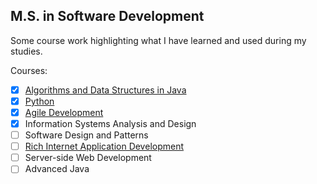 M.S. in Software Development
---

Some course work highlighting what I have learned and used during my studies.

Courses:

- [x] [Algorithms and Data Structures in Java](https://github.com/bretonics/MSSD/tree/master/CS526/Homework)
- [x]  [Python](https://github.com/bretonics/MSSD/tree/master/CS521/Homework)
- [x] [Agile Development](https://ducktimusprime9.github.io/puppypicker/)
- [x] Information Systems Analysis and Design
- [ ] Software Design and Patterns
- [ ] [Rich Internet Application Development](https://github.com/bretonics/MSSD/tree/master/CS701/Homework)
- [ ] Server-side Web Development
- [ ] Advanced Java
